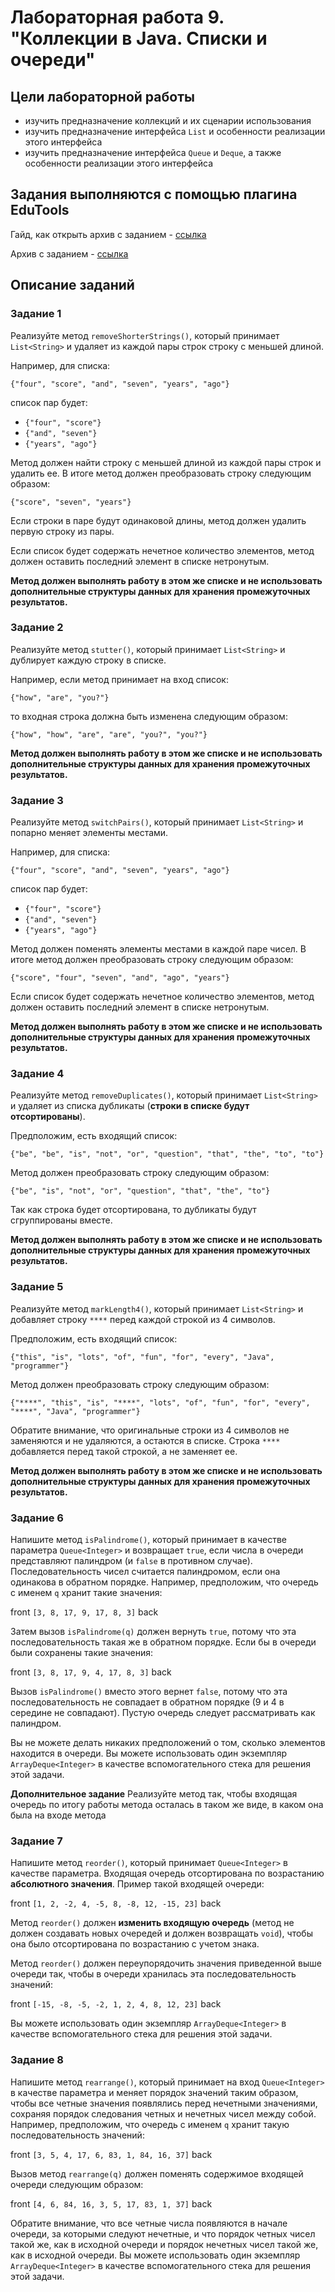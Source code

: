 # Лабораторная работа 9. "Коллекции в Java. Списки и очереди"

## Цели лабораторной работы

- изучить предназначение коллекций и их сценарии использования
- изучить предназначение интерфейса `List` и особенности реализации этого интерфейса
- изучить предназначение интерфейса `Queue` и `Deque`, а также особенности реализации этого интерфейса

## Задания выполняются с помощью плагина EduTools

Гайд, как открыть архив с заданием - [ссылка](https://cutt.ly/UTwaAAu)

Архив с заданием - [ссылка](https://www.dropbox.com/s/r3g2ct0qvpg70ho/Java_collections__part_1.zip?dl=1)

## Описание заданий

### Задание 1

Реализуйте метод `removeShorterStrings()`, который принимает `List<String>` и удаляет из каждой пары строк строку с меньшей длиной.

Например, для списка:

`{"four", "score", "and", "seven", "years", "ago"}`

список пар будет:

- `{"four", "score"}`
- `{"and", "seven"}`
- `{"years", "ago"}`

Метод должен найти строку с меньшей длиной из каждой пары строк и удалить ее. В итоге метод должен преобразовать строку следующим образом:

`{"score", "seven", "years"}`

Если строки в паре будут одинаковой длины, метод должен удалить первую строку из пары.

Если список будет содержать нечетное количество элементов, метод должен оставить последний элемент в списке нетронутым.

**Метод должен выполнять работу в этом же списке и не использовать дополнительные структуры данных для хранения промежуточных результатов.**

### Задание 2

Реализуйте метод `stutter()`, который принимает `List<String>` и дублирует каждую строку в списке.

Например, если метод принимает на вход список:

`{"how", "are", "you?"}`

то входная строка должна быть изменена следующим образом:

`{"how", "how", "are", "are", "you?", "you?"}`

**Метод должен выполнять работу в этом же списке и не использовать дополнительные структуры данных для хранения промежуточных результатов.**

### Задание 3

Реализуйте метод `switchPairs()`, который принимает `List<String>` и попарно меняет элементы местами.

Например, для списка:

`{"four", "score", "and", "seven", "years", "ago"}`

список пар будет:

- `{"four", "score"}`
- `{"and", "seven"}`
- `{"years", "ago"}`

Метод должен поменять элементы местами в каждой паре чисел. В итоге метод должен преобразовать строку следующим образом:

`{"score", "four", "seven", "and", "ago", "years"}`

Если список будет содержать нечетное количество элементов, метод должен оставить последний элемент в списке нетронутым.

**Метод должен выполнять работу в этом же списке и не использовать дополнительные структуры данных для хранения промежуточных результатов.**

### Задание 4

Реализуйте метод `removeDuplicates()`, который принимает `List<String>` и удаляет из списка дубликаты (**строки в списке будут отсортированы**).

Предположим, есть входящий список:

`{"be", "be", "is", "not", "or", "question", "that", "the", "to", "to"}`

Метод должен преобразовать строку следующим образом:

`{"be", "is", "not", "or", "question", "that", "the", "to"}`

Так как строка будет отсортирована, то дубликаты будут сгруппированы вместе.

**Метод должен выполнять работу в этом же списке и не использовать дополнительные структуры данных для хранения промежуточных результатов.**

### Задание 5

Реализуйте метод `markLength4()`, который принимает `List<String>` и добавляет строку `****` перед каждой строкой из 4 символов.

Предположим, есть входящий список:

`{"this", "is", "lots", "of", "fun", "for", "every", "Java", "programmer"}`

Метод должен преобразовать строку следующим образом:

`{"****", "this", "is", "****", "lots", "of", "fun", "for", "every", "****", "Java", "programmer"}`

Обратите внимание, что оригинальные строки из 4 символов не заменяются и не удаляются, а остаются в списке. Строка `****` добавляется перед такой строкой, а не заменяет ее.

**Метод должен выполнять работу в этом же списке и не использовать дополнительные структуры данных для хранения промежуточных результатов.**

### Задание 6

Напишите метод `isPalindrome()`, который принимает в качестве параметра `Queue<Integer>` и возвращает `true`, если числа в очереди представляют палиндром (и `false` в противном случае). Последовательность чисел считается палиндромом, если она одинакова в обратном порядке. Например, предположим, что очередь с именем `q` хранит такие значения:

front `[3, 8, 17, 9, 17, 8, 3]` back

Затем вызов `isPalindrome(q)` должен вернуть `true`, потому что эта последовательность такая же в обратном порядке. Если бы в очереди были сохранены такие значения:

front `[3, 8, 17, 9, 4, 17, 8, 3]` back

Вызов `isPalindrome()` вместо этого вернет `false`, потому что эта последовательность не совпадает в обратном порядке (9 и 4 в середине не совпадают). Пустую очередь следует рассматривать как палиндром.

Вы не можете делать никаких предположений о том, сколько элементов находится в очереди. Вы можете использовать один экземпляр `ArrayDeque<Integer>` в качестве вспомогательного стека для решения этой задачи.

**Дополнительное задание** Реализуйте метод так, чтобы входящая очередь по итогу работы метода осталась в таком же виде, в каком она была на входе метода

### Задание 7

Напишите метод `reorder()`, который принимает `Queue<Integer>` в качестве параметра. Входящая очередь отсортирована по возрастанию **абсолютного значения**. Пример такой входящей очереди:

front `[1, 2, -2, 4, -5, 8, -8, 12, -15, 23]` back

Метод `reorder()` должен **изменить входящую очередь** (метод не должен создавать новых очередей и должен возвращать `void`), чтобы она было отсортирована по возрастанию с учетом знака.

Метод `reorder()` должен переупорядочить значения приведенной выше очереди так, чтобы в очереди хранилась эта последовательность значений:

front `[-15, -8, -5, -2, 1, 2, 4, 8, 12, 23]` back

Вы можете использовать один экземпляр `ArrayDeque<Integer>` в качестве вспомогательного стека для решения этой задачи.

### Задание 8

Напишите метод `rearrange()`, который принимает на вход `Queue<Integer>` в качестве параметра и меняет порядок значений таким образом, чтобы все четные значения появлялись перед нечетными значениями, сохраняя порядок следования четных и нечетных чисел между собой. Например, предположим, что очередь с именем `q` хранит такую последовательность значений:

front `[3, 5, 4, 17, 6, 83, 1, 84, 16, 37]` back

Вызов метод `rearrange(q)` должен поменять содержимое входящей очереди следующим образом:

front `[4, 6, 84, 16, 3, 5, 17, 83, 1, 37]` back

Обратите внимание, что все четные числа появляются в начале очереди, за которыми следуют нечетные, и что порядок четных чисел такой же, как в исходной очереди и порядок нечетных чисел такой же, как в исходной очереди. Вы можете использовать один экземпляр `ArrayDeque<Integer>` в качестве вспомогательного стека для решения этой задачи.
